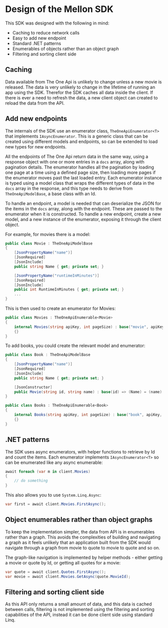 # Design of the Mellon SDK

This SDK was designed with the following in mind:

- Caching to reduce network calls
- Easy to add new endpoint
- Standard .NET patterns
- Enumerables of objects rather than an object graph
- Filtering and sorting client side

## Caching

Data available from The One Api is unlikely to change unless a new movie is released. The data is very unlikely to change in the lifetime of running an app using the SDK. Therefor the SDK caches all data inside the client. If there is ever a need to refresh the data, a new client object can created to reload the data from the API.

## Add new endpoints

The internals of the SDK use an enumerator class, `TheOneApiEnumerator<T>` that implements `IAsyncEnumerator`. This is a generic class that can be created using different models and endpoints, so can be extended to load new types for new endpoints.

All the endpoints of The One Api return data in the same way, using a response object with one or more entries in a `docs` array, along with pagination details. The enumerator handles all the pagination by loading one page at a time using a defined page size, then loading more pages if the enumerator moves past the last loaded entry. Each enumerator instance is typed using a model class that wraps the different types of data in the `docs` array in the response, and this type needs to derive from `TheOneApiModelBase`, a base class with an Id.

To handle an endpoint, a model is needed that can deserialize the JSON for the items in the `docs` array, along with the endpoint. These are passed to the enumerator when it is constructed. To handle a new endpoint, create a new model, and a new instance of the enumerator, exposing it through the client object.

For example, for movies there is a model:

```csharp
public class Movie : TheOneApiModelBase
{
    [JsonPropertyName("name")]
    [JsonRequired]
    [JsonInclude]
    public string Name { get; private set; }

    [JsonPropertyName("runtimeInMinutes")]
    [JsonRequired]
    [JsonInclude]
    public int RuntimeInMinutes { get; private set; }
    ...
}
```

This is then used to create an enumerator for Movies:

```csharp
public class Movies : TheOneApiEnumerable<Movie>
{
    internal Movies(string apiKey, int pageSize) : base("movie", apiKey, pageSize)
    {}
}
```

To add books, you could create the relevant model and enumerator:

```csharp
public class Book : TheOneApiModelBase
{
    [JsonPropertyName("name")]
    [JsonRequired]
    [JsonInclude]
    public string Name { get; private set; }

    [JsonConstructor]
    public Movie(string id, string name) : base(id) => (Name) = (name);
}

public class Books : TheOneApiEnumerable<Book>
{
    internal Books(string apiKey, int pageSize) : base("book", apiKey, pageSize)
    {}
}
```

## .NET patterns

The SDK uses async enumerators, with helper functions to retrieve by Id and count the items. Each enumerator implements `IAsyncEnumerator<T>` so can be enumerated like any async enumerable:

```csharp
await foreach (var m in client.Movies)
{
    // do something
}
```

This also allows you to use `System.Linq.Async`:

```csharp
var first = await client.Movies.FirstAsync();
```

## Object enumerables rather than object graphs

To keep the implementation simpler, the data from API is in enumerables rather than a graph. This avoids the complexities of building and navigating a graph as it feels unlikely that an application built from the SDK would navigate through a graph from movie to quote to movie to quote and so on.

The graph-like navigation is implemented by helper methods - either getting a movie or quote by Id, or getting all quotes for a movie:

```csharp
var quote = await client.Quotes.FirstAsync();
var movie = await client.Movies.GetAsync(quote.MovieId);
```

## Filtering and sorting client side

As this API only returns a small amount of data, and this data is cached between calls, filtering is not implemented using the filtering and sorting capabilities of the API, instead it can be done client side using standard Linq.
